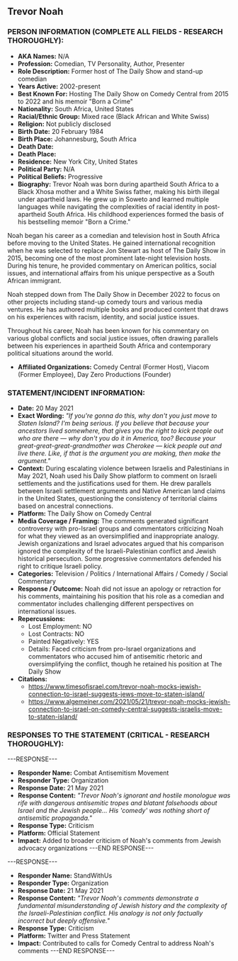 ## Trevor Noah

### PERSON INFORMATION (COMPLETE ALL FIELDS - RESEARCH THOROUGHLY):

- **AKA Names:** N/A
- **Profession:** Comedian, TV Personality, Author, Presenter
- **Role Description:** Former host of The Daily Show and stand-up comedian
- **Years Active:** 2002-present
- **Best Known For:** Hosting The Daily Show on Comedy Central from 2015 to 2022 and his memoir "Born a Crime"
- **Nationality:** South Africa, United States
- **Racial/Ethnic Group:** Mixed race (Black African and White Swiss)
- **Religion:** Not publicly disclosed
- **Birth Date:** 20 February 1984
- **Birth Place:** Johannesburg, South Africa
- **Death Date:** 
- **Death Place:** 
- **Residence:** New York City, United States
- **Political Party:** N/A
- **Political Beliefs:** Progressive
- **Biography:** Trevor Noah was born during apartheid South Africa to a Black Xhosa mother and a White Swiss father, making his birth illegal under apartheid laws. He grew up in Soweto and learned multiple languages while navigating the complexities of racial identity in post-apartheid South Africa. His childhood experiences formed the basis of his bestselling memoir "Born a Crime."

Noah began his career as a comedian and television host in South Africa before moving to the United States. He gained international recognition when he was selected to replace Jon Stewart as host of The Daily Show in 2015, becoming one of the most prominent late-night television hosts. During his tenure, he provided commentary on American politics, social issues, and international affairs from his unique perspective as a South African immigrant.

Noah stepped down from The Daily Show in December 2022 to focus on other projects including stand-up comedy tours and various media ventures. He has authored multiple books and produced content that draws on his experiences with racism, identity, and social justice issues.

Throughout his career, Noah has been known for his commentary on various global conflicts and social justice issues, often drawing parallels between his experiences in apartheid South Africa and contemporary political situations around the world.

- **Affiliated Organizations:** Comedy Central (Former Host), Viacom (Former Employee), Day Zero Productions (Founder)

### STATEMENT/INCIDENT INFORMATION:
- **Date:** 20 May 2021
- **Exact Wording:** *"If you're gonna do this, why don't you just move to Staten Island? I'm being serious. If you believe that because your ancestors lived somewhere, that gives you the right to kick people out who are there — why don't you do it in America, too? Because your great-great-great-grandmother was Cherokee — kick people out and live there. Like, if that is the argument you are making, then make the argument."*
- **Context:** During escalating violence between Israelis and Palestinians in May 2021, Noah used his Daily Show platform to comment on Israeli settlements and the justifications used for them. He drew parallels between Israeli settlement arguments and Native American land claims in the United States, questioning the consistency of territorial claims based on ancestral connections.
- **Platform:** The Daily Show on Comedy Central
- **Media Coverage / Framing:** The comments generated significant controversy with pro-Israel groups and commentators criticizing Noah for what they viewed as an oversimplified and inappropriate analogy. Jewish organizations and Israel advocates argued that his comparison ignored the complexity of the Israeli-Palestinian conflict and Jewish historical persecution. Some progressive commentators defended his right to critique Israeli policy.
- **Categories:** Television / Politics / International Affairs / Comedy / Social Commentary
- **Response / Outcome:** Noah did not issue an apology or retraction for his comments, maintaining his position that his role as a comedian and commentator includes challenging different perspectives on international issues.
- **Repercussions:**
  - Lost Employment: NO
  - Lost Contracts: NO
  - Painted Negatively: YES
  - Details: Faced criticism from pro-Israel organizations and commentators who accused him of antisemitic rhetoric and oversimplifying the conflict, though he retained his position at The Daily Show
- **Citations:** 
  - https://www.timesofisrael.com/trevor-noah-mocks-jewish-connection-to-israel-suggests-jews-move-to-staten-island/
  - https://www.algemeiner.com/2021/05/21/trevor-noah-mocks-jewish-connection-to-israel-on-comedy-central-suggests-israelis-move-to-staten-island/

### RESPONSES TO THE STATEMENT (CRITICAL - RESEARCH THOROUGHLY):

---RESPONSE---
- **Responder Name:** Combat Antisemitism Movement
- **Responder Type:** Organization
- **Response Date:** 21 May 2021
- **Response Content:** *"Trevor Noah's ignorant and hostile monologue was rife with dangerous antisemitic tropes and blatant falsehoods about Israel and the Jewish people... His 'comedy' was nothing short of antisemitic propaganda."*
- **Response Type:** Criticism
- **Platform:** Official Statement
- **Impact:** Added to broader criticism of Noah's comments from Jewish advocacy organizations
---END RESPONSE---

---RESPONSE---
- **Responder Name:** StandWithUs
- **Responder Type:** Organization
- **Response Date:** 21 May 2021
- **Response Content:** *"Trevor Noah's comments demonstrate a fundamental misunderstanding of Jewish history and the complexity of the Israeli-Palestinian conflict. His analogy is not only factually incorrect but deeply offensive."*
- **Response Type:** Criticism
- **Platform:** Twitter and Press Statement
- **Impact:** Contributed to calls for Comedy Central to address Noah's comments
---END RESPONSE---